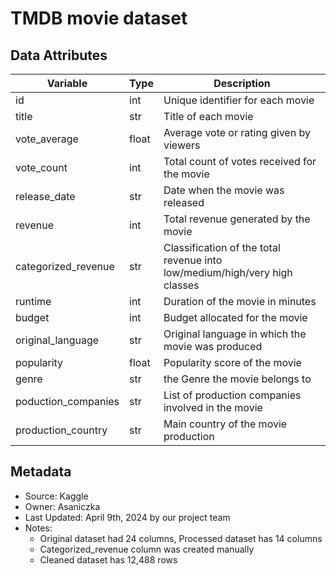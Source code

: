 # TMDB movie dataset

## Data Attributes

| Variable | Type | Description |
| ----------- | ----------- | ----------- |
| id | int | Unique identifier for each movie |
| title | str | Title of each movie |
| vote_average | float | Average vote or rating given by viewers |
| vote_count | int | Total count of votes received for the movie |
| release_date | str | Date when the movie was released | 
| revenue | int | Total revenue generated by the movie |
| categorized_revenue | str | Classification of the total revenue into low/medium/high/very high classes |
| runtime | int | Duration of the movie in minutes | 
| budget | int | Budget allocated for the movie |
| original_language | str | Original language in which the movie was produced |
| popularity | float | Popularity score of the movie |
| genre | str | the Genre the movie belongs to | 
| poduction_companies | str | List of production companies involved in the movie |
| production_country | str | Main country of the movie production |

## Metadata
- Source: Kaggle
- Owner: Asaniczka
- Last Updated: April 9th, 2024 by our project team
- Notes:
  - Original dataset had 24 columns, Processed dataset has 14 columns
  - Categorized_revenue column was created manually
  - Cleaned dataset has 12,488 rows
